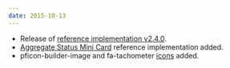 ```yaml
---
date: 2015-10-13
---
```

<ul>
<li>Release of <a href="https://github.com/patternfly/patternfly/releases/tag/v2.4.0" title="PatternFly reference implementation v2.4.0 on Github">reference implementation v2.4.0</a>.</li>
<li><a href="/patterns/aggregate-status-card/">Aggregate Status Mini Card</a> reference implementation added.</li>
<li>pficon-builder-image and fa-tachometer <a href="/styles/icons">icons</a> added.</li>
</ul>
